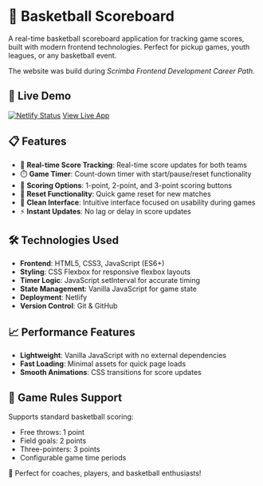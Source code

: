 # 🏀 Basketball Scoreboard

A real-time basketball scoreboard application for tracking game scores, built with modern frontend technologies. Perfect for pickup games, youth leagues, or any basketball event.

The website was build during *Scrimba Frontend Development Career Path*.

## 🚀 Live Demo


[![Netlify Status](https://api.netlify.com/api/v1/badges/9c6723c0-275c-4b92-868f-d68786860daf/deploy-status)](https://app.netlify.com/projects/basketball-scor/deploys) [View Live App](https://basketball-scor.netlify.app/) 

## 📋 Features

- 🏀 **Real-time Score Tracking**: Real-time score updates for both teams
- ⏱️ **Game Timer**: Count-down timer with start/pause/reset functionality
- 🔢 **Scoring Options**: 1-point, 2-point, and 3-point scoring buttons
- 🔄 **Reset Functionality**: Quick game reset for new matches
- 🎨 **Clean Interface**: Intuitive interface focused on usability during games
- ⚡ **Instant Updates**: No lag or delay in score updates


## 🛠️ Technologies Used

- **Frontend**: HTML5, CSS3, JavaScript (ES6+)
- **Styling**: CSS Flexbox for responsive flexbox layouts
- **Timer Logic**: JavaScript setInterval for accurate timing
- **State Management**: Vanilla JavaScript for game state
- **Deployment**: Netlify
- **Version Control**: Git & GitHub

## 📈 Performance Features

- **Lightweight**: Vanilla JavaScript with no external dependencies
- **Fast Loading**: Minimal assets for quick page loads
- **Smooth Animations**: CSS transitions for score updates

## 🏀 Game Rules Support

Supports standard basketball scoring:
- Free throws: 1 point
- Field goals: 2 points  
- Three-pointers: 3 points
- Configurable game time periods

🏀 Perfect for coaches, players, and basketball enthusiasts!
